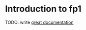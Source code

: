 # Introduction to fp1

TODO: write [great documentation](http://jacobian.org/writing/what-to-write/)
